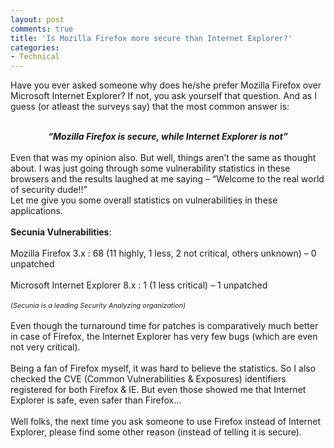 ```yaml
---
layout: post
comments: true
title: 'Is Mozilla Firefox more secure than Internet Explorer?'
categories:
- Technical
---
```


Have you ever asked someone why does he/she prefer Mozilla Firefox over Microsoft Internet Explorer? If not, you ask yourself that question. And as I guess (or atleast the surveys say) that the most common answer is:<br /><br /><div style="text-align: center; font-style: italic; font-weight: bold;">“Mozilla Firefox is secure, while Internet Explorer is not”<br /><br /></div>Even that was my opinion also. But well, things aren’t the same as thought about. I was just going through some vulnerability statistics in these browsers and the results laughed at me saying – “Welcome to the real world of security dude!!”<br />Let me give you some overall statistics on vulnerabilities in these applications.<br /><br /><span style="font-weight: bold;">Secunia Vulnerabilities</span>:<br /><br />Mozilla Firefox 3.x        : 68 (11 highly, 1 less, 2 not critical, others unknown) – 0 unpatched<br /><br />Microsoft Internet Explorer 8.x    : 1 (1 less critical) – 1 unpatched<br /><br /><span style="font-size:78%;"><span style="font-style: italic;">(Secunia is a leading Security Analyzing organization)</span></span><br /><br />Even though the turnaround time for patches is comparatively much better in case of Firefox, the Internet Explorer has very few bugs (which are even not very critical).<br /><br />Being a fan of Firefox myself, it was hard to believe the statistics. So I also checked the CVE (Common Vulnerabilities &amp; Exposures) identifiers registered for both Firefox &amp; IE. But even those showed me that Internet Explorer is safe, even safer than Firefox…<br /><br />Well folks, the next time you ask someone to use Firefox instead of Internet Explorer, please find some other reason (instead of telling it is secure).
